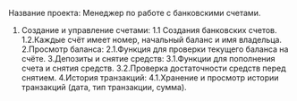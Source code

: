 Название проекта: Менеджер по работе с банковскими счетами.
1.  Создание и управление счетами:
      1.1 Создания банковских счетов.
      1.2.Каждые счёт имеет номер, начальный баланс и имя владельца.
2.Просмотр баланса:
    2.1.Функция для проверки текущего баланса на счёте.
3.Депозиты и снятие средств:
   3.1.Функции для пополнения счета и снятия средств.
   3.2.Проверка достаточности средств перед снятием.
4.История транзакций:
   4.1.Хранение и просмотр истории транзакций (дата, тип транзакции, сумма).